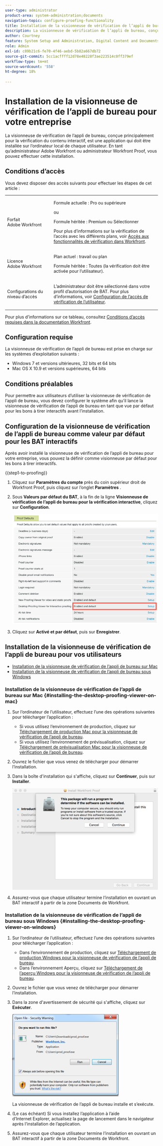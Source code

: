 ```yaml
---
user-type: administrator
product-area: system-administration;documents
navigation-topic: configure-proofing-functionality
title: Installation de la visionneuse de vérification de l’appli de bureau pour votre entreprise
description: La visionneuse de vérification de l’appli de bureau, conçue principalement pour la vérification du contenu interactif, est une application qui doit être installée sur l’ordinateur local de chaque utilisateur. En tant qu’administrateur Adobe Workfront ou administrateur Workfront Proof, vous pouvez effectuer cette installation.
author: Courtney
feature: System Setup and Administration, Digital Content and Documents
role: Admin
exl-id: c89b21c6-fe70-4f46-aebd-5b82a667db72
source-git-commit: 5cc1acffff12d78e48228f3ae223514c0ff379ef
workflow-type: tm+mt
source-wordcount: '558'
ht-degree: 18%

---
```


# Installation de la visionneuse de vérification de l’appli de bureau pour votre entreprise

<!--Audited: 05/2024-->

La visionneuse de vérification de l’appli de bureau, conçue principalement pour la vérification du contenu interactif, est une application qui doit être installée sur l’ordinateur local de chaque utilisateur. En tant qu’administrateur Adobe Workfront ou administrateur Workfront Proof, vous pouvez effectuer cette installation.

## Conditions d’accès

Vous devez disposer des accès suivants pour effectuer les étapes de cet article :

<table style="table-layout:auto">
 <col> 
 <col> 
 <tbody> 
  <tr> 
   <td role="rowheader">Forfait Adobe Workfront</td> 
   <td> <p>Formule actuelle : Pro ou supérieure</p> <p>ou</p> <p>Formule héritée : Premium ou Sélectionner</p> <p>Pour plus d’informations sur la vérification de l’accès avec les différents plans, voir <a href="../../../administration-and-setup/manage-workfront/configure-proofing/access-to-proofing-functionality.md" class="MCXref xref">Accès aux fonctionnalités de vérification dans Workfront</a>.</p> </td> 
  </tr> 
  <tr> 
   <td role="rowheader">Licence Adobe Workfront</td> 
   <td> <p>Plan actuel : travail ou plan</p> <p>Formule héritée : Toutes (la vérification doit être activée pour l’utilisateur).</p> </td> 
  </tr> 
  <tr> 
   <td role="rowheader">Configurations du niveau d’accès</td> 
   <td> <p>L’administrateur doit être sélectionné dans votre profil d’autorisation de BAT. Pour plus d’informations, voir <a href="../../../administration-and-setup/manage-workfront/configure-proofing/configure-a-users-proofing-access.md" class="MCXref xref">Configuration de l’accès de vérification de l’utilisateur</a>.</p> </td> 
  </tr> 
 </tbody> 
</table>

Pour plus d’informations sur ce tableau, consultez [Conditions d’accès requises dans la documentation Workfront](/help/quicksilver/administration-and-setup/add-users/access-levels-and-object-permissions/access-level-requirements-in-documentation.md).

## Configuration requise

La visionneuse de vérification de l’appli de bureau est prise en charge sur les systèmes d’exploitation suivants :

* Windows 7 et versions ultérieures, 32 bits et 64 bits
* Mac OS X 10.9 et versions supérieures, 64 bits

## Conditions préalables

Pour permettre aux utilisateurs d’utiliser la visionneuse de vérification de l’appli de bureau, vous devez configurer le système afin qu’il lance la visionneuse de vérification de l’appli de bureau en tant que vue par défaut pour les bons à tirer interactifs avant l’installation.

## Configuration de la visionneuse de vérification de l’appli de bureau comme valeur par défaut pour les BAT interactifs

Après avoir installé la visionneuse de vérification de l’appli de bureau pour votre entreprise, vous pouvez la définir comme visionneuse par défaut pour les bons à tirer interactifs.

{{step1-to-proofing}}

1. Cliquez sur **Paramètres du compte** près du coin supérieur droit de Workfront Proof, puis cliquez sur l’onglet **Paramètres** .

1. Sous **Valeurs par défaut du BAT**, à la fin de la ligne **Visionneuse de vérification de l’appli de bureau pour la vérification interactive**, cliquez sur **Configuration**.

   ![Valeurs par défaut du bon à tirer](assets/proof-defaults.png)

1. Cliquez sur **Activé et par défaut**, puis sur **Enregistrer**.

## Installation de la visionneuse de vérification de l’appli de bureau pour vos utilisateurs

* [Installation de la visionneuse de vérification de l’appli de bureau sur Mac](#installing-the-desktop-proofing-viewer-on-mac)
* [Installation de la visionneuse de vérification de l’appli de bureau sous Windows](#installing-the-desktop-proofing-viewer-on-windows)

### Installation de la visionneuse de vérification de l’appli de bureau sur Mac {#installing-the-desktop-proofing-viewer-on-mac}

1. Sur l’ordinateur de l’utilisateur, effectuez l’une des opérations suivantes pour télécharger l’application :

   * Si vous utilisez l’environnement de production, cliquez sur [Téléchargement de production Mac pour la visionneuse de vérification de l’appli de bureau](https://assets.proofhq.com/nativeviewer/desktop_viewer/Workfront+Proof-2.1.19.pkg).
   * Si vous utilisez l’environnement de prévisualisation, cliquez sur [Téléchargement de prévisualisation Mac pour la visionneuse de vérification de l’appli de bureau](https://assets.preview.proofhq.com/nativeviewer/desktop_viewer/Workfront+Proof+Preview-2.1.19.pkg).

1. Ouvrez le fichier que vous venez de télécharger pour démarrer l’installation.
1. Dans la boîte d&#39;installation qui s&#39;affiche, cliquez sur **Continuer**, puis sur **Installer**.

   ![Boîte d’installation](assets/install-wf-proof-box.png)

1. Assurez-vous que chaque utilisateur termine l’installation en ouvrant un BAT interactif à partir de la zone Documents de Workfront.

### Installation de la visionneuse de vérification de l’appli de bureau sous Windows {#installing-the-desktop-proofing-viewer-on-windows}

1. Sur l’ordinateur de l’utilisateur, effectuez l’une des opérations suivantes pour télécharger l’application :

   * Dans l’environnement de production, cliquez sur [Téléchargement de production Windows pour la visionneuse de vérification de l’appli de bureau](https://assets.proofhq.com/nativeviewer/desktop_viewer/Workfront+Proof+Setup+2.1.19.exe).
   * Dans l’environnement Aperçu, cliquez sur [Téléchargement de l’aperçu Windows pour la visionneuse de vérification de l’appli de bureau](https://assets.preview.proofhq.com/nativeviewer/desktop_viewer/Workfront+Proof+Preview+Setup+2.1.19.exe).

1. Ouvrez le fichier que vous venez de télécharger pour démarrer l’installation.
1. Dans la zone d&#39;avertissement de sécurité qui s&#39;affiche, cliquez sur **Exécuter**.

   ![Screen_Shot_2018-05-02_at_10.56.55_AM.png](assets/screen-shot-2018-05-02-at-10.56.55-am-350x271.png)

   La visionneuse de vérification de l’appli de bureau installe et s’exécute.

1. (Le cas échéant) Si vous installez l’application à l’aide d’Internet Explorer, actualisez la page de lancement dans le navigateur après l’installation de l’application.
1. Assurez-vous que chaque utilisateur termine l’installation en ouvrant un BAT interactif à partir de la zone Documents de Workfront.
